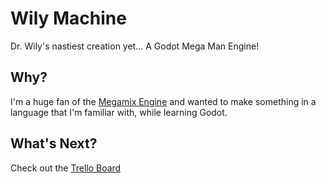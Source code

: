 # Wily Machine
Dr. Wily's nastiest creation yet... A Godot Mega Man Engine!

## Why?
I'm a huge fan of the [Megamix Engine](https://github.com/MegamixEngine/MegamixEngine) and wanted to make something in a language that I'm familiar with, while learning Godot.

## What's Next?
Check out the [Trello Board](https://trello.com/b/czD3Ene7/%F0%9F%A4%96-wily-machine)
